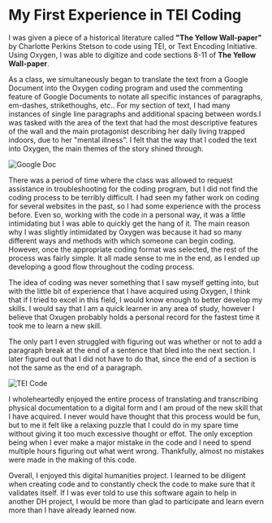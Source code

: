 # My First Experience in TEI Coding

I was given a piece of a historical literature called **"The Yellow Wall-paper"** by Charlotte Perkins Stetson to code using TEI, or Text Encoding Initiative. Using Oxygen, I was able to digitize and code sections 8-11 of **The Yellow Wall-paper**.

As a class, we simultaneously began to translate the text from a Google Document into the Oxygen coding program and used the commenting feature of Google Documents to notate all specific instances of paragraphs, em-dashes, strikethoughs, etc.. For my section of text, I had many instances of single line paragraphs and additional spacing between words.I was tasked with the area of the text that had the most descriptive features of the wall and the main protagonist describing her daily living trapped indoors, due to her "mental illness". I felt that the way that I coded the text into Oxygen, the main themes of the story shined through.

![Google Doc](https://bryan-atanacio.github.io/bryan-atanacio-CNU/images/Paper.JPG)

There was a period of time where the class was allowed to request assistance in troubleshooting for the coding program, but I did not find the coding process to be terribly difficult. I had seen my father work on coding for several websites in the past, so I had some experience with the process before. Even so, working with the code in a personal way, it was a little intimidating but I was able to quickly get the hang of it. The main reason why I was slightly intimidated by Oxygen was because it had so many different ways and methods with which someone can begin coding. However, once the appropriate coding format was selected, the rest of the process was fairly simple. It all made sense to me in the end, as I ended up developing a good flow throughout the coding process.

The idea of coding was never something that I saw myself getting into, but with the little bit of experience that I have acquired using Oxygen, I think that if I tried to excel in this field, I would know enough to better develop my skills. I would say that I am a quick learner in any area of study, however I believe that Oxugen probably holds a personal record for the fastest time it took me to learn a new skill.

The only part I even struggled with figuring out was whether or not to add a paragraph break at the end of a sentence that bled into the next section. I later figured out that I did not have to do that, since the end of a section is not the same as the end of a paragraph. 

![TEI Code](https://bryan-atanacio.github.io/bryan-atanacio-CNU/images/TEI.JPG)

I wholeheartedly enjoyed the entire process of translating and transcribing physical documentation to a digital form and I am proud of the new skill that I have acquired. I never would have thought that this process would be fun, but to me it felt like a relaxing puzzle that I could do in my spare time without giving it too much excessive thought or effot. The only exception being when I ever make a major mistake in the code and I need to spend multiple hours figuring out what went wrong. Thankfully, almost no mistakes were made in the making of this code.

Overall, I enjoyed this digital humanities project. I learned to be diligent when creating code and to constantly check the code to make sure that it validates itself. If I was ever told to use this software again to help in another DH project, I would be more than glad to participate and learn evern more than I have already learned now.
